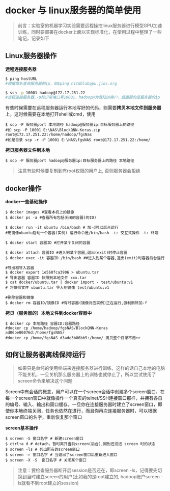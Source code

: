 # docker 与 linux服务器的简单使用

> 前言：实验室的机器学习实验需要远程操控linux服务器进行模型GPU加速训练，同时要部署在docker上面以实现标准化，在使用过程中整理了一些笔记，记录如下

## Linux服务器操作

**远程连接服务器**

```bash
$ ping hostURL 
#根据域名查询服务器的ip，如$ping hitdblabgpu.jios.org

$ ssh -p 10001 hadoop@172.17.251.22 
#远程连接服务器,-p标识带端口号10001，hadoop@为登陆的用户，后面跟的是服务器的ip
```

有些时候需要在远程服务器运行本地写好的代码，则需要**拷贝本地文件到服务器**上，这时候需要在本地打开shell或cmd，使用

```shell
$ scp -P 服务器port 本地路径 hadoop@服务器ip:目标服务器上的路径
#如 scp -P 10001 E:\NAS\BlockQNN-Keras.zip root@172.17.251.22:/home/hadoop/fgsNas
#如是目录 scp -r -P 10001 E:\NAS\fgsNAS root@172.17.251.22:/home/
```

**拷贝服务器文件到本地**

```shell
$ scp -P 服务器port hadoop@服务器ip:目标服务器上的路径 本地路径 
```

> 注意有些时候要复制到有root权限的用户上, 否则服务器会拒绝

## docker操作

**docker一些基础操作**

```shell
$ docker images #查看本机上的镜像
$ docker ps -a #查看所有包括关闭的容器(的ID)

$ docker run -it ubuntu /bin/bash # 加-d可以后台运行
#用镜像ubantu启动一个容器(实例) 运行命令是/bin/bash -i: 交互式操作 -t: 终端

$ docker start 容器ID #打开某个关闭的容器

$ docker attach 容器ID #进入到某个容器,退出(exit)时停止容器
$ docker exec -it 容器ID /bin/bash ##进入到某个容器,退出(exit)时容器后台运行

#导出和导入容器
$ docker export 1e560fca3906 > ubuntu.tar 
# 导出容器 容器ID 快照到本地文件 xxx.tar
$ cat docker/ubuntu.tar | docker import - test/ubuntu:v1 
# 将快照文件 ubuntu.tar 导入到镜像 test/ubuntu:v1

#删除容器和镜像
$ docker rm 容器ID/镜像ID #有时容器(镜像对应实例)正在运行,强制删除加-f
```

**拷贝（服务器的）本地文件到docker容器中**

```shell
$ docker cp 本地路径 容器ID:容器路径
#docker cp /home/hadoop/fgsNAS/BlockQNN-Keras ad06be06076d:/home/fgsNAS/
#docker cp /home/fgsNAS d3ade3b86bb5:/home/ 拷贝整个目录不用+r
```



## 如何让服务器离线保持运行

> 如果只是单纯的使用终端来连接服务器进行训练，这样的话自己本地的电脑不能关机，一旦关机那么服务器上的训练也就停止了，所以尝试使用了screen命令来解决这个问题 

Screen中有会话的概念，用户可以在一个screen会话中创建多个screen窗口，在每一个screen窗口中就像操作一个真实的telnet/SSH连接窗口那样，并拥有各自的编号、输入、输出和窗口缓存。一旦你在连接服务器时建立了screen窗口，即使你本地终端关闭，任务也依然在进行，而且你再次连接服务器时，可以根据screen窗口的名字，重新恢复那个窗口

**screen基本操作**

```shell
$ screen -S 窗口名字 # 新建screen窗口
$ ctrl+a d # detach，暂时离开当前screen(后台),回到还没进 screen 时的状态
$ screen -ls # 列出所有的screen窗口
$ screen -r 窗口名字 # 当退出了screen窗口后重新进入窗口
$ screen -X -S  窗口名字 # 关闭某个窗口
```

> 注意：要检查服务器断开后session是否还在，即screen -ls，记得要先切换到当时建立screen的用户(比如我的是root建立的, hadoop账户screen -ls就看不到root建立的session)
